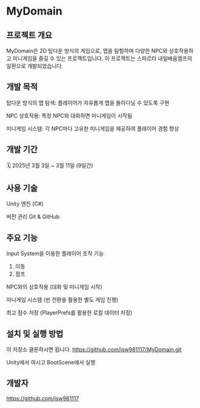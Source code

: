 MyDomain
=

프로젝트 개요
-
MyDomain은 2D 탑다운 방식의 게임으로, 맵을 탐험하며 다양한 NPC와 상호작용하고 미니게임을 즐길 수 있는 프로젝트입니다. 이 프로젝트는 스파르타 내일배움캠프의 일환으로 개발되었습니다.

개발 목적
-
탑다운 방식의 맵 탐색: 플레이어가 자유롭게 맵을 돌아다닐 수 있도록 구현

NPC 상호작용: 특정 NPC와 대화하면 미니게임이 시작됨

미니게임 시스템: 각 NPC마다 고유한 미니게임을 제공하여 플레이어 경험 향상

개발 기간
-
🗓 2025년 3월 3일 ~ 3월 11일 (9일간)

사용 기술
-
Unity 엔진 (C#)

버전 관리
Git & GitHub

주요 기능
-
Input System을 이용한 플레이어 조작 기능
1. 이동
2. 점프

NPC와의 상호작용 (대화 및 미니게임 시작)

미니게임 시스템 (씬 전환을 활용한 별도 게임 진행)

최고 점수 저장 (PlayerPrefs를 활용한 로컬 데이터 저장)

설치 및 실행 방법
-
이 저장소 클론하시면 됩니다.
https://github.com/jsw981117/MyDomain.git

Unity에서 여시고 BootScene에서 실행

개발자
-
https://github.com/jsw981117
